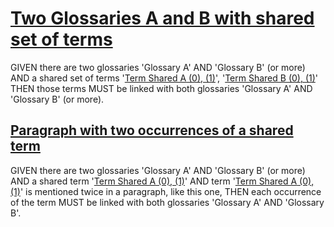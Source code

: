 # [Two Glossaries A and B with shared set of terms](#two-glossaries-a-and-b-with-shared-set-of-terms)

GIVEN there are two glossaries 'Glossary A' AND 'Glossary B' (or more)
AND a shared set of terms '[Term Shared A][1][ (0)][1][, (1)][2]', '[Term Shared B][3][ (0)][3][, (1)][4]'
THEN those terms MUST be linked with both glossaries 'Glossary A' AND 'Glossary B' (or more).

## [Paragraph with two occurrences of a shared term](#paragraph-with-two-occurrences-of-a-shared-term)

GIVEN there are two glossaries 'Glossary A' AND 'Glossary B' (or more)
AND a shared term '[Term Shared A][1][ (0)][1][, (1)][2]'
AND term '[Term Shared A][1][ (0)][1][, (1)][2]' is mentioned twice in a paragraph, like this one,
THEN each occurrence of the term MUST be linked with both glossaries 'Glossary A' AND 'Glossary B'.

[1]: shared-terms-glossary-a.md#term-shared-a "'Term Shared A' MUST be linked WITH both glossaries 'Glossary A' AND 'Glossary B'."

[2]: shared-terms-glossary-b.md#term-shared-a "'Term Shared A' MUST be linked WITH both glossaries 'Glossary A' AND 'Glossary B'."

[3]: shared-terms-glossary-a.md#term-shared-b "'Term Shared B' MUST be linked WITH both glossaries 'Glossary A' AND 'Glossary B'."

[4]: shared-terms-glossary-b.md#term-shared-b "'Term Shared B' MUST be linked WITH both glossaries 'Glossary A' AND 'Glossary B'."
